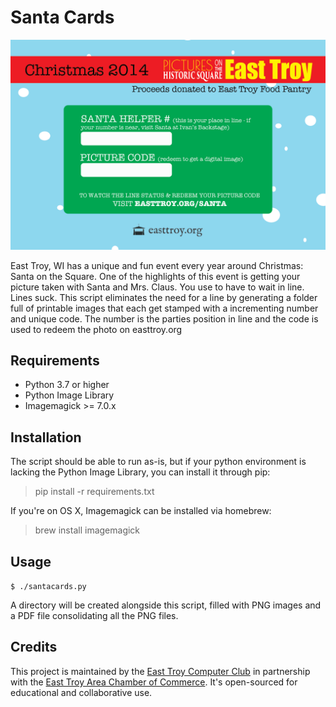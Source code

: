 Santa Cards
===========

![Pictures with Santa](template-2014.png)

East Troy, WI has a unique and fun event every year around Christmas: Santa on the Square. One of the highlights of this event is getting your picture taken with Santa and Mrs. Claus. You use to have to wait in line. Lines suck. This script eliminates the need for a line by generating a folder full of printable images that each get stamped with a incrementing number and unique code. The number is the parties position in line and the code is used to redeem the photo on easttroy.org

## Requirements

* Python 3.7 or higher
* Python Image Library
* Imagemagick >= 7.0.x

## Installation

The script should be able to run as-is, but if your python environment is lacking the Python Image Library, you can install it through pip:

> pip install -r requirements.txt

If you're on OS X, Imagemagick can be installed via homebrew:

> brew install imagemagick

## Usage

``$ ./santacards.py``

A directory will be created alongside this script, filled with PNG images and a PDF file consolidating all the PNG files.

## Credits

This project is maintained by the [East Troy Computer Club](http://etcc.io/) in partnership with the [East Troy Area Chamber of Commerce](http://easttroy.org/). It's open-sourced for educational and collaborative use.
